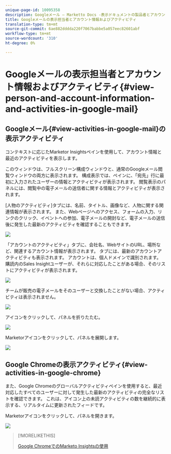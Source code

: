 ```yaml
---
unique-page-id: 10095358
description: Googleメール — Marketto Docs -表示ドキュメントの製品者とアカウントの情報とアクティビティ
title: Googleメールの表示担当者とアカウント情報およびアクティビティ
translation-type: tm+mt
source-git-commit: 6ae882dddda220f7067babbe5a057eec82601abf
workflow-type: tm+mt
source-wordcount: '310'
ht-degree: 0%

---
```



# Googleメールの表示担当者とアカウント情報およびアクティビティ{#view-person-and-account-information-and-activities-in-google-mail}

## Googleメール{#view-activities-in-google-mail}の表示アクティビティ

コンテキストに応じたMarketor Insightsペインを使用して、アカウント情報と最近のアクティビティを表示します。

このウィンドウは、フルスクリーン構成ウィンドウと、通常のGoogleメール閲覧ウィンドウの両方に表示されます。 構成表示では、ペインに、「宛先」行に最初に入力されたユーザーの情報とアクティビティが表示されます。 閲覧表示のパネルには、閲覧中の電子メールの送信者に関する情報とアクティビティが表示されます。

[人物のアクティビティ]タブには、名前、タイトル、画像など、人物に関する関連情報が表示されます。 また、Webページへのアクセス、フォームの入力、リンクのクリック、イベントへの参加、電子メールの開封など、電子メールの送信後に発生した最新のアクティビティを確認することもできます。

![](assets/1.png)

「アカウントのアクティビティ」タブに、会社名、WebサイトのURL、場所など、関連するアカウント情報が表示されます。 タブには、最新のアカウントアクティビティも表示されます。 アカウントは、個人ドメインで識別されます。 購読内のSales Insightユーザーが、それらに対応したことがある場合、そのリストにアクティビティが表示されます。

![](assets/2.png)

チームが販売の電子メールをそのユーザーと交換したことがない場合、アクティビティは表示されません。

![](assets/3.png)

アイコンをクリックして、パネルを折りたたむ。

![](assets/4.png)

Marketorアイコンをクリックして、パネルを展開します。

![](assets/image2015-10-6-15-3a43-3a22.png)

## Google Chromeの表示アクティビティ{#view-activities-in-google-chrome}

また、Google Chromeのグローバルアクティビティペインを使用すると、最近対応したすべてのユーザーに対して発生した最新のアクティビティの完全なリストを確認できます。 これは、アイコン上の未読アクティビティの数を継続的に表示する、リアルタイムに更新されたフィードです。

Marketorアイコンをクリックして、パネルを開きます。

![](assets/image2015-10-6-15-3a32-3a52.png)

>[!MORELIKETHIS]
>
>[Google ChromeでのMarketo Insightsの使用](/help/marketo/product-docs/marketo-sales-insight/msi-chrome-plugin/using-marketo-insights-for-google-chrome.md)
